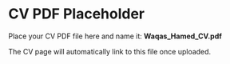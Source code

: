 # CV PDF Placeholder

Place your CV PDF file here and name it: **Waqas_Hamed_CV.pdf**

The CV page will automatically link to this file once uploaded.
